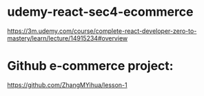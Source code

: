 # udemy-react-sec4-ecommerce
https://3m.udemy.com/course/complete-react-developer-zero-to-mastery/learn/lecture/14915234#overview

# Github e-commerce project:
https://github.com/ZhangMYihua/lesson-1 
